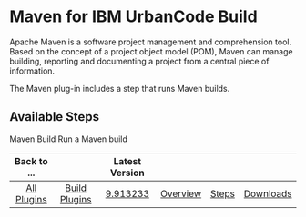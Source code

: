 
Maven for IBM UrbanCode Build
=============================


Apache Maven is a software project management and comprehension tool. Based on the concept of a project object model 
(POM), Maven can manage building, reporting and documenting a project from a central piece of information.


The Maven 
plug-in includes a step that runs Maven builds.



Available Steps
---------------


Maven Build Run a Maven build





|Back to ...||Latest Version||||
| :---: | :---: | :---: | :---: | :---: | :---: |
|[All Plugins](../../index.md)|[Build Plugins](../README.md)|[9.913233](https://raw.githubusercontent.com/UrbanCode/IBM-UCB-PLUGINS/main/files/Maven/Maven-9.913233.zip)|[Overview](overview.md)|[Steps](steps.md)|[Downloads](downloads.md)|
